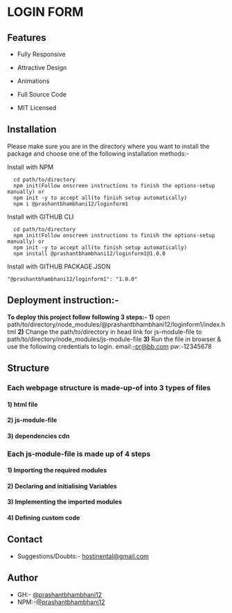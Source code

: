 
# LOGIN FORM




## Features

- Fully Responsive

- Attractive Design

- Animations

- Full Source Code

- MIT Licensed

  
## Installation

Please make sure you are in the directory 
where you want to install the package 
and choose one of the following installation methods:-
 
Install with NPM
```NPM
  cd path/to/directory
  npm init(Follow onscreen instructions to finish the options-setup manually) or 
  npm init -y to accept all(to finish setup automatically)
  npm i @prashantbhambhani12/loginform1
```

Install with GITHUB CLI
```GITHUB-CLI
  cd path/to/directory
  npm init(Follow onscreen instructions to finish the options-setup manually) or 
  npm init -y to accept all(to finish setup automatically)
  npm install @prashantbhambhani12/loginform1@1.0.0
```

Install with GITHUB PACKAGE.JSON
```GITHUB package.json
"@prashantbhambhani12/loginform1": "1.0.0"
```

## Deployment instruction:-

**To deploy this project follow following 3 steps:-**
**1)** open path/to/directory/node_modules/@prashantbhambhani12/loginform1/index.html
**2)** Change the path/to/directory in head link for js-module-file to 
 path/to/directory/node_modules/js-module-file
**3)** Run the file in browser & use the following credentials to login.
email:-pr@bb.com
pw:-12345678

  
## Structure

### Each webpage structure is made-up-of into 3 types of files
#### 1) html file
#### 2) js-module-file
#### 3) dependencies cdn

### Each js-module-file is made up of 4 steps
#### 1) Importing the required modules
#### 2) Declaring and initialising Variables
#### 3) Implementing the imported modules
#### 4) Defining custom code


## Contact
 - Suggestions/Doubts:- hostinental@gmail.com
## Author

- GH:- [@prashantbhambhani12](https://www.github.com/prashantbhambhani12)
- NPM:-[@prashantbhambhani12](https://www.npmjs.com/~prashantbhambhani12)
